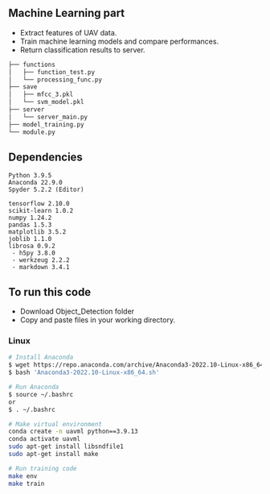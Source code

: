 ## Machine Learning part  
   
* Extract features of UAV data.
* Train machine learning models and compare performances.
* Return classification results to server.   

```bash
├── functions
│   ├── function_test.py
│   └── processing_func.py
├── save
│   ├── mfcc_3.pkl
│   └── svm_model.pkl
├── server
│   └── server_main.py
├── model_training.py
└── module.py
``` 

## Dependencies   
```
Python 3.9.5
Anaconda 22.9.0
Spyder 5.2.2 (Editor)

tensorflow 2.10.0
scikit-learn 1.0.2
numpy 1.24.2
pandas 1.5.3
matplotlib 3.5.2
joblib 1.1.0
librosa 0.9.2
 - h5py 3.8.0
 - werkzeug 2.2.2
 - markdown 3.4.1
```   

## To run this code
* Download Object_Detection folder   
* Copy and paste files in your working directory.
### Linux

```bash
# Install Anaconda
$ wget https://repo.anaconda.com/archive/Anaconda3-2022.10-Linux-x86_64.sh   
$ bash 'Anaconda3-2022.10-Linux-x86_64.sh'

# Run Anaconda
$ source ~/.bashrc
or 
$ . ~/.bashrc

# Make virtual environment   
conda create -n uavml python==3.9.13   
conda activate uavml   
sudo apt-get install libsndfile1   
sudo apt-get install make

# Run training code   
make env
make train
```

